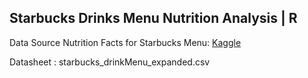 
## Starbucks Drinks Menu Nutrition Analysis | R

Data Source
Nutrition Facts for Starbucks Menu: [Kaggle](https://www.kaggle.com)

Datasheet : starbucks_drinkMenu_expanded.csv

